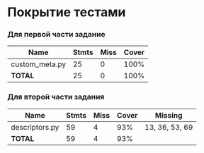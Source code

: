 # Покрытие тестами

### Для первой части задание 

| **Name**       | **Stmts** | **Miss**   | **Cover**   |
|----------------|-----------|------------|-------------|
| custom_meta.py | 25        | 0          | 100%        |
| **TOTAL**      | 25        | 0          | 100%        |

### Для второй части задания

| **Name**       | **Stmts** | **Miss** | **Cover** | Missing        |
|----------------|-----------|----------|-----------|----------------|
| descriptors.py | 59        | 4        | 93%       | 13, 36, 53, 69 |
| **TOTAL**      | 59        | 4        | 93%       |                |
